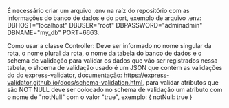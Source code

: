 É necessário criar um arquivo .env na raíz do repositório com as informações do banco de dados e do port, exemplo de arquivo .env: 
DBHOST="localhost"
DBUSER="root"
DBPASSWORD="adminadmin" 
DBNAME="my_db"
PORT=6663.

Como usar a classe Controller:
Deve ser informado no nome singular da rota, o nome plural da rota, o nome da tabela do banco de dados e o schema de validação para validar os dados que vão ser registrados nessa tabela, o shcema de validação usado é um JSON que contém as validações do do express-validator, documentação: https://express-validator.github.io/docs/schema-validation.html, para validar atributos que são NOT NULL deve ser colocado no schema de validação um atributo com o nome de "notNull" com o valor "true", exemplo:
{
    notNull: true
}

